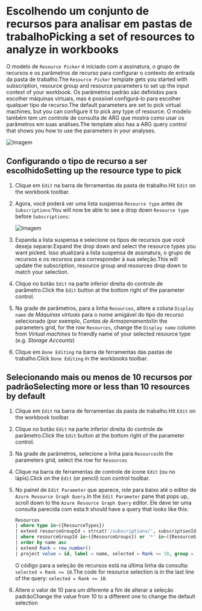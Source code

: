 # <a name="picking-a-set-of-resources-to-analyze-in-workbooks"></a><span data-ttu-id="db9c7-101">Escolhendo um conjunto de recursos para analisar em pastas de trabalho</span><span class="sxs-lookup"><span data-stu-id="db9c7-101">Picking a set of resources to analyze in workbooks</span></span>

<span data-ttu-id="db9c7-102">O modelo de `Resource Picker` é iniciado com a assinatura, o grupo de recursos e os parâmetros de recurso para configurar o contexto de entrada da pasta de trabalho.</span><span class="sxs-lookup"><span data-stu-id="db9c7-102">The `Resource Picker` template gets you started with subscription, resource group and resource parameters to set up the input context of your workbook.</span></span> <span data-ttu-id="db9c7-103">Os parâmetros padrão são definidos para escolher máquinas virtuais, mas é possível configurá-lo para escolher qualquer tipo de recurso.</span><span class="sxs-lookup"><span data-stu-id="db9c7-103">The default parameters are set to pick virtual machines, but you can configure it to pick any type of resource.</span></span> <span data-ttu-id="db9c7-104">O modelo também tem um controle de consulta de ARG que mostra como usar os parâmetros em suas análises.</span><span class="sxs-lookup"><span data-stu-id="db9c7-104">The template also has a ARG query control that shows you how to use the parameters in your analyses.</span></span>

![Imagem](Full.png)

## <a name="setting-up-the-resource-type-to-pick"></a><span data-ttu-id="db9c7-106">Configurando o tipo de recurso a ser escolhido</span><span class="sxs-lookup"><span data-stu-id="db9c7-106">Setting up the resource type to pick</span></span>

1. <span data-ttu-id="db9c7-107">Clique em `Edit` na barra de ferramentas da pasta de trabalho.</span><span class="sxs-lookup"><span data-stu-id="db9c7-107">Hit `Edit` on the workbook toolbar.</span></span>
2. <span data-ttu-id="db9c7-108">Agora, você poderá ver uma lista suspensa `Resource type` antes de `Subscriptions`:</span><span class="sxs-lookup"><span data-stu-id="db9c7-108">You will now be able to see a drop down `Resource type` before `Subscriptions`:</span></span>

    ![Imagem](Parameter.png)
3. <span data-ttu-id="db9c7-110">Expanda a lista suspensa e selecione os tipos de recursos que você deseja separar.</span><span class="sxs-lookup"><span data-stu-id="db9c7-110">Expand the drop down and select the resource types you want picked.</span></span> <span data-ttu-id="db9c7-111">Isso atualizará a lista suspensa de assinatura, o grupo de recursos e os recursos para corresponder à sua seleção.</span><span class="sxs-lookup"><span data-stu-id="db9c7-111">This will update the subscription, resource group and resources drop down to match your selection.</span></span>
4. <span data-ttu-id="db9c7-112">Clique no botão `Edit` na parte inferior direita do controle de parâmetro.</span><span class="sxs-lookup"><span data-stu-id="db9c7-112">Click the `Edit` button at the bottom right of the parameter control.</span></span>
5. <span data-ttu-id="db9c7-113">Na grade de parâmetros, para a linha `Resources`, altere a coluna `Display name` de _Máquinas virtuais_ para o nome amigável do tipo de recurso selecionado (por exemplo, _Contas de Armazenamento_)</span><span class="sxs-lookup"><span data-stu-id="db9c7-113">In the parameters grid, for the row `Resources`, change the `Display name` column from _Virtual machines_ to friendly name of your selected resource type (e.g. _Storage Accounts_)</span></span>
6. <span data-ttu-id="db9c7-114">Clique em `Done Editing` na barra de ferramentas das pastas de trabalho.</span><span class="sxs-lookup"><span data-stu-id="db9c7-114">Click `Done Editing` in the workbooks toolbar.</span></span>

## <a name="selecting-more-or-less-than-10-resources-by-default"></a><span data-ttu-id="db9c7-115">Selecionando mais ou menos de 10 recursos por padrão</span><span class="sxs-lookup"><span data-stu-id="db9c7-115">Selecting more or less than 10 resources by default</span></span>

1. <span data-ttu-id="db9c7-116">Clique em `Edit` na barra de ferramentas da pasta de trabalho.</span><span class="sxs-lookup"><span data-stu-id="db9c7-116">Hit `Edit` on the workbook toolbar.</span></span>
2. <span data-ttu-id="db9c7-117">Clique no botão `Edit` na parte inferior direita do controle de parâmetro.</span><span class="sxs-lookup"><span data-stu-id="db9c7-117">Click the `Edit` button at the bottom right of the parameter control.</span></span>
3. <span data-ttu-id="db9c7-118">Na grade de parâmetros, selecione a linha para `Resources`</span><span class="sxs-lookup"><span data-stu-id="db9c7-118">In the parameters grid, select the row for `Resources`</span></span>
4. <span data-ttu-id="db9c7-119">Clique na barra de ferramentas de controle de ícone `Edit` (ou no lápis).</span><span class="sxs-lookup"><span data-stu-id="db9c7-119">Click on the `Edit` (or pencil) icon control toolbar.</span></span>
5. <span data-ttu-id="db9c7-120">No painel de `Edit Parameter` que aparece, role para baixo até o editor de `Azure Resource Graph Query`.</span><span class="sxs-lookup"><span data-stu-id="db9c7-120">In the `Edit Parameter` pane that pops up, scroll down to the `Azure Resource Graph Query` editor.</span></span> <span data-ttu-id="db9c7-121">Ele deve ter uma consulta parecida com esta:</span><span class="sxs-lookup"><span data-stu-id="db9c7-121">It should have a query that looks like this:</span></span>
    ```sql
    Resources
    | where type in~({ResourceTypes})
    | extend resourceGroupId = strcat('/subscriptions/', subscriptionId, '/resourceGroups/', resourceGroup)
    | where resourceGroupId in~({ResourceGroups}) or '*' in~({ResourceGroups})
    | order by name asc
    | extend Rank = row_number()
    | project value = id, label = name, selected = Rank <= 10, group = resourceGroup
    ```
    <span data-ttu-id="db9c7-122">O código para a seleção de recursos está na última linha da consulta: `selected = Rank <= 10`.</span><span class="sxs-lookup"><span data-stu-id="db9c7-122">The code for resource selection is in the last line of the query: `selected = Rank <= 10`.</span></span> 

6. <span data-ttu-id="db9c7-123">Altere o valor de 10 para um diferente a fim de alterar a seleção padrão</span><span class="sxs-lookup"><span data-stu-id="db9c7-123">Change the value from 10 to a different one to change the default selection</span></span>